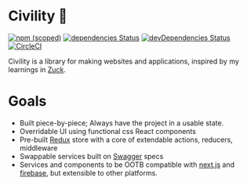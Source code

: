 Civility :tophat:
========
[![npm (scoped)](https://img.shields.io/npm/v/@civility/utilities.svg?style=flat-square)](https://www.npmjs.com/org/civility)
[![dependencies Status](https://david-dm.org/ivebencrazy/civility/status.svg?style=flat-square)](https://david-dm.org/ivebencrazy/civility)
[![devDependencies Status](https://david-dm.org/ivebencrazy/civility/dev-status.svg?style=flat-square)](https://david-dm.org/ivebencrazy/civility?type=dev)
[![CircleCI](https://circleci.com/gh/ivebencrazy/civility/tree/master.svg?style=svg)](https://circleci.com/gh/ivebencrazy/civility/tree/master)


Civility is a library for making websites and applications, inspired by my learnings in [Zuck](https://github.com/Blanket-Warriors/Zuck).


Goals
=====
  - Built piece-by-piece; Always have the project in a usable state.
  - Overridable UI using functional css React components
  - Pre-built [Redux](https://redux.js.org/) store with a core of extendable actions, reducers, middleware
  - Swappable services built on [Swagger](https://swagger.io/) specs
  - Services and components to be OOTB compatible with [next.js](https://github.com/zeit/next.js/) and [firebase](https://firebase.google.com/), but extensible to other platforms.
